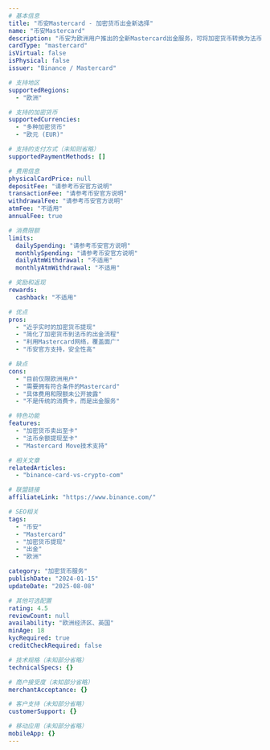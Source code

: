 ```yaml
---
# 基本信息
title: "币安Mastercard - 加密货币出金新选择"
name: "币安Mastercard"
description: "币安为欧洲用户推出的全新Mastercard出金服务，可将加密货币转换为法币并直接提取至您的Mastercard，简化您的资金管理。"
cardType: "mastercard"
isVirtual: false
isPhysical: false
issuer: "Binance / Mastercard"

# 支持地区
supportedRegions:
  - "欧洲"

# 支持的加密货币
supportedCurrencies:
  - "多种加密货币"
  - "欧元 (EUR)"

# 支持的支付方式（未知则省略）
supportedPaymentMethods: []

# 费用信息
physicalCardPrice: null
depositFee: "请参考币安官方说明"
transactionFee: "请参考币安官方说明"
withdrawalFee: "请参考币安官方说明"
atmFee: "不适用"
annualFee: true

# 消费限额
limits:
  dailySpending: "请参考币安官方说明"
  monthlySpending: "请参考币安官方说明"
  dailyAtmWithdrawal: "不适用"
  monthlyAtmWithdrawal: "不适用"

# 奖励和返现
rewards:
  cashback: "不适用"

# 优点
pros:
  - "近乎实时的加密货币提现"
  - "简化了加密货币到法币的出金流程"
  - "利用Mastercard网络，覆盖面广"
  - "币安官方支持，安全性高"

# 缺点
cons:
  - "目前仅限欧洲用户"
  - "需要拥有符合条件的Mastercard"
  - "具体费用和限额未公开披露"
  - "不是传统的消费卡，而是出金服务"

# 特色功能
features:
  - "加密货币卖出至卡"
  - "法币余额提现至卡"
  - "Mastercard Move技术支持"

# 相关文章
relatedArticles:
  - "binance-card-vs-crypto-com"

# 联盟链接
affiliateLink: "https://www.binance.com/"

# SEO相关
tags:
  - "币安"
  - "Mastercard"
  - "加密货币提现"
  - "出金"
  - "欧洲"

category: "加密货币服务"
publishDate: "2024-01-15"
updateDate: "2025-08-08"

# 其他可选配置
rating: 4.5
reviewCount: null
availability: "欧洲经济区、英国"
minAge: 18
kycRequired: true
creditCheckRequired: false

# 技术规格（未知部分省略）
technicalSpecs: {}

# 商户接受度（未知部分省略）
merchantAcceptance: {}

# 客户支持（未知部分省略）
customerSupport: {}

# 移动应用（未知部分省略）
mobileApp: {}
---
```


